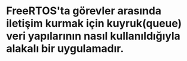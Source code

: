 # FreeRTOS'ta görevler arasında iletişim kurmak için kuyruk(queue) veri yapılarının nasıl kullanıldığıyla alakalı bir uygulamadır.
